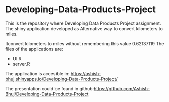 Developing-Data-Products-Project
================================

This is the repository where Developing Data Products Project assignment.
The shiny application developed as Alternative way to convert kilometers to miles. 

Itconvert kilometers to  miles without remembering this value 0.62137119
The files of the applications are:
* UI.R
* server.R

The application is accesible in: https://ashish-bhuj.shinyapps.io/Developing-Data-Products-Project/

The presentation could be found in github:https://github.com/Ashish-Bhuj/Developing-Data-Products-Project
